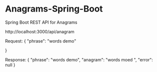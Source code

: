 # Anagrams-Spring-Boot
Spring Boot REST API for Anagrams 

http://localhost:3000/api/anagram

Request:
 {
    "phrase": "words demo" 
   
  }
  
  Response:
  {
    "phrase": "words demo",
    "anagram": "words moed ",
    "error": null
}


  
  
